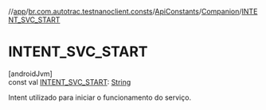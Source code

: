 //[app](../../../../index.md)/[br.com.autotrac.testnanoclient.consts](../../index.md)/[ApiConstants](../index.md)/[Companion](index.md)/[INTENT_SVC_START](-i-n-t-e-n-t_-s-v-c_-s-t-a-r-t.md)

# INTENT_SVC_START

[androidJvm]\
const val [INTENT_SVC_START](-i-n-t-e-n-t_-s-v-c_-s-t-a-r-t.md): [String](https://kotlinlang.org/api/latest/jvm/stdlib/kotlin/-string/index.html)

Intent utilizado para iniciar o funcionamento do serviço.
